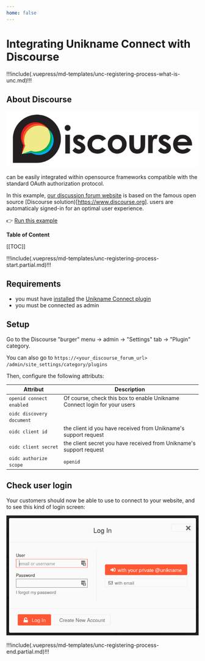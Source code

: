 ```yaml
---
home: false
---
```


# Integrating Unikname Connect with Discourse

!!!include(.vuepress/md-templates/unc-registering-process-what-is-unc.md)!!!

## About Discourse

![Discourse](./discourse-logo-full.png)

<uniknameconnect/> can be easily integrated within opensource frameworks compatible with the standard OAuth authorization protocol.

In this example, [our discussion forum website](https://forum.unikname.com/) is based on the famous open source [Discourse solution)[https://www.discourse.org]. <unikname/> users are automaticaly signed-in for an optimal user experience.

👉 [Run this example](https://forum.unikname.com/)

**Table of Content**

[[TOC]]

!!!include(.vuepress/md-templates/unc-registering-process-start.partial.md)!!!

## Requirements
 
- you must have [installed](https://meta.discourse.org/t/install-plugins-in-discourse/19157) the [Unikname Connect plugin](https://github.com/discourse/discourse-openid-connect)
- you must be connected as admin

## Setup

Go to the Discourse "burger" menu → admin → "Settings" tab → "Plugin" category.

You can also go to `https://<your_discourse_forum_url>` `/admin/site_settings/category/plugins`

Then, configure the following attributs:

| Attribut | Description |
|--------|-----------|
| `openid connect enabled`  | Of course, check this box to enable Unikname Connect login for your users |
| `oidc discovery document` | <UncServerUrl/> |
| `oidc client id` | the client id you have received from Unikname's support request |
| `oidc client secret` | the client secret you have received from Unikname's support request |
| `oidc authorize scope` |`openid` |

## Check user login

Your customers should now be able to use <uniknameconnect/> to connect to your website, and to see this kind of login screen:

![Discourse with Unikname Connect](./discourse-login-screen-with-unc.png)

!!!include(.vuepress/md-templates/unc-registering-process-end.partial.md)!!!
